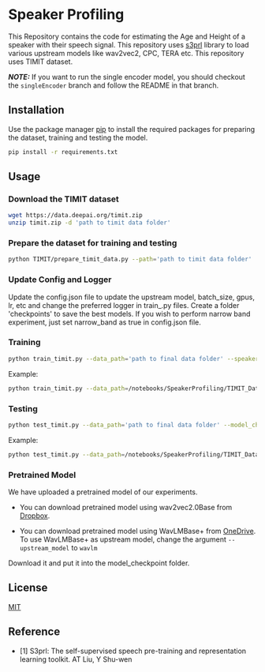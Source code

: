 # Speaker Profiling

This Repository contains the code for estimating the Age and Height of a speaker with their speech signal. This repository uses [s3prl](https://github.com/s3prl/s3prl) library to load various upstream models like wav2vec2, CPC, TERA etc. This repository uses TIMIT dataset. 

**_NOTE:_**  If you want to run the single encoder model, you should checkout the `singleEncoder` branch and follow the README in that branch.
## Installation

Use the package manager [pip](https://pip.pypa.io/en/stable/) to install the required packages for preparing the dataset, training and testing the model.

```bash
pip install -r requirements.txt
```

## Usage

### Download the TIMIT dataset
```bash
wget https://data.deepai.org/timit.zip
unzip timit.zip -d 'path to timit data folder'
```

### Prepare the dataset for training and testing
```bash
python TIMIT/prepare_timit_data.py --path='path to timit data folder'
```

### Update Config and Logger
Update the config.json file to update the upstream model, batch_size, gpus, lr, etc and change the preferred logger in train_.py files. Create a folder 'checkpoints' to save the best models. If you wish to perform narrow band experiment, just set narrow_band as true in config.json file.

### Training
```bash
python train_timit.py --data_path='path to final data folder' --speaker_csv_path='path to this repo/SpeakerProfiling/Dataset/data_info_height_age.csv'
```

Example:
```bash
python train_timit.py --data_path=/notebooks/SpeakerProfiling/TIMIT_Dataset/wav_data/ --speaker_csv_path=/notebooks/SpeakerProfiling/Dataset/data_info_height_age.csv
```

### Testing
```bash
python test_timit.py --data_path='path to final data folder' --model_checkpoint='path to saved model checkpoint'
```

Example:
```bash
python test_timit.py --data_path=/notebooks/SpeakerProfiling/TIMIT_Dataset/wav_data/ --model_checkpoint=checkpoints/epoch=1-step=245-v3.ckpt
```

### Pretrained Model
We have uploaded a pretrained model of our experiments. 

* You can download pretrained model using wav2vec2.0Base from [Dropbox](https://www.dropbox.com/s/e9juyocxgigvekl/epoch%3D24-step%3D12249.ckpt?dl=0).

* You can download pretrained model using WavLMBase+ from [OneDrive](https://entuedu-my.sharepoint.com/:u:/g/personal/ductuan001_e_ntu_edu_sg/EflWN1guTitDmSbz76B0xtwBIu9TeWPtEwn1SBj1HrWtxA?e=SJd71i). To use WavLMBase+ as upstream model, change the argument `--upstream_model` to `wavlm`

Download it and put it into the model_checkpoint folder.

## License
[MIT](https://choosealicense.com/licenses/mit/)

## Reference
- [1] S3prl: The self-supervised speech pre-training and representation learning toolkit. AT Liu, Y Shu-wen

